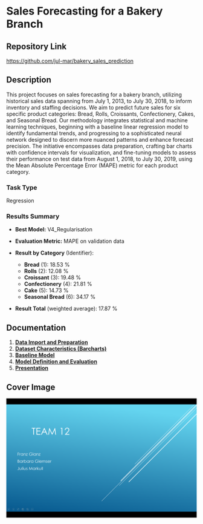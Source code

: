 # Sales Forecasting for a Bakery Branch

## Repository Link

https://github.com/jul-mar/bakery_sales_prediction

## Description

This project focuses on sales forecasting for a bakery branch, utilizing historical sales data spanning from July 1, 2013, to July 30, 2018, to inform inventory and staffing decisions. We aim to predict future sales for six specific product categories: Bread, Rolls, Croissants, Confectionery, Cakes, and Seasonal Bread. Our methodology integrates statistical and machine learning techniques, beginning with a baseline linear regression model to identify fundamental trends, and progressing to a sophisticated neural network designed to discern more nuanced patterns and enhance forecast precision. The initiative encompasses data preparation, crafting bar charts with confidence intervals for visualization, and fine-tuning models to assess their performance on test data from August 1, 2018, to July 30, 2019, using the Mean Absolute Percentage Error (MAPE) metric for each product category.

### Task Type

Regression

### Results Summary

-   **Best Model:** V4_Regularisation
-   **Evaluation Metric:** MAPE on validation data

-   **Result by Category** (Identifier):
    -   **Bread** (1): 18.53 %
    -   **Rolls** (2): 12.08 %
    -   **Croissant** (3): 19.48 %
    -   **Confectionery** (4): 21.81 %
    -   **Cake** (5): 14.73 %
    -   **Seasonal Bread** (6): 34.17 %

-   **Result Total** (weighted average): 17.87 %

## Documentation

1.  [**Data Import and Preparation**](0_DataPreparation/README.md)
3.  [**Dataset Characteristics (Barcharts)**](1_DatasetCharacteristics/README.md)
4.  [**Baseline Model**](2_BaselineModel/README.md)
5.  [**Model Definition and Evaluation**](3_Model/README.md)
6.  [**Presentation**](4_Presentation/README.md)

## Cover Image

![](CoverImage/cover_image.png)
